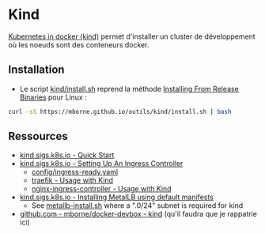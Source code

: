 # Kind

[Kubernetes in docker (kind)](https://kind.sigs.k8s.io/) permet d'installer un cluster de développement où les noeuds sont des conteneurs docker.

## Installation

* Le script [kind/install.sh](install.sh) reprend la méthode [Installing From Release Binaries](https://kind.sigs.k8s.io/docs/user/quick-start/#installing-from-release-binaries) pour Linux :

```bash
curl -sS https://mborne.github.io/outils/kind/install.sh | bash
```

## Ressources

* [kind.sigs.k8s.io - Quick Start](https://kind.sigs.k8s.io/docs/user/quick-start/)
* [kind.sigs.k8s.io - Setting Up An Ingress Controller](https://kind.sigs.k8s.io/docs/user/ingress/#setting-up-an-ingress-controller)
    * [config/ingress-ready.yaml](config/ingress-ready.yaml)
    * [traefik - Usage with Kind](../traefik/README.md#usage-with-kind)
    * [nginx-ingress-controller - Usage with Kind](../nginx-ingress-controller/README.md#usage-with-kind)
* [kind.sigs.k8s.io - Installing MetalLB using default manifests](https://kind.sigs.k8s.io/docs/user/loadbalancer/#installing-metallb-using-default-manifests)
  * See [metallb-install.sh](metallb-install.sh) where a ".0/24" subnet is required for kind
* [github.com - mborne/docker-devbox - kind](https://github.com/mborne/docker-devbox/tree/master/kind#readme) (qu'il faudra que je rappatrie ici)
